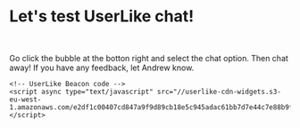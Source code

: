 <body>
    <h1>Let's test UserLike chat!</h1>
    <br>
    <p>
        Go click the bubble at the botton right and select the chat option. Then chat away! If you have any feedback, let Andrew know.
    </p>
    
    <!-- UserLike Beacon code -->        
    <script async type="text/javascript" src="//userlike-cdn-widgets.s3-eu-west-1.amazonaws.com/e2df1c00407cd847a9f9d89cb18e5c945adac61bb7d7e44c7e88b9f2fa70dd54.js"></script>
</body>
